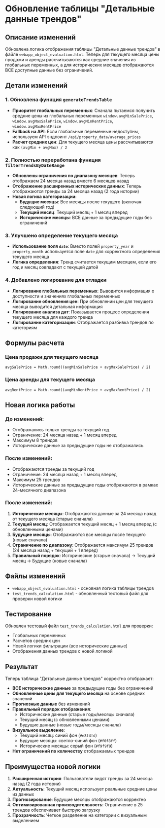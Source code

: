 # Обновление таблицы "Детальные данные трендов"

## Описание изменений

Обновлена логика отображения таблицы "Детальные данные трендов" в файле `webapp_object_evaluation.html`. Теперь для текущего месяца цены продажи и аренды рассчитываются как средние значения из глобальных переменных, а для исторических месяцев отображаются ВСЕ доступные данные без ограничений.

## Детали изменений

### 1. Обновлена функция `generateTrendsTable`

- **Приоритет глобальных переменных**: Сначала пытаемся получить средние цены из глобальных переменных `window.avgMinSalePrice`, `window.avgMaxSalePrice`, `window.avgMinRentPrice`, `window.avgMaxRentPrice`
- **Fallback на API**: Если глобальные переменные недоступны, используем API эндпоинт `/api/property_data/average_prices`
- **Расчет средних цен**: Для текущего месяца цены рассчитываются как `(avgMin + avgMax) / 2`

### 2. Полностью переработана функция `filterTrendsByDateRange`

- **Обновлены ограничения по диапазону месяцев**: Теперь отображаем 24 месяца назад вместо 6 месяцев назад
- **Отображение расширенных исторических данных**: Теперь отображаются тренды за 24 месяца назад (2 года истории)
- **Новая логика категоризации**:
  - **Будущие месяцы**: Все месяцы после текущего (включая следующий год)
  - **Текущий месяц**: Текущий месяц + 1 месяц вперед
  - **Исторические месяцы**: ВСЕ данные за предыдущие годы без ограничений

### 3. Улучшено определение текущего месяца

- **Использование поля `date`**: Вместо полей `property_year` и `property_month` используется поле `date` для корректного определения текущего месяца
- **Логика определения**: Тренд считается текущим месяцем, если его год и месяц совпадают с текущей датой

### 4. Добавлено логирование для отладки

- **Логирование глобальных переменных**: Выводится информация о доступности и значениях глобальных переменных
- **Логирование обновления цен**: При обновлении цен для текущего месяца выводится детальная информация
- **Логирование анализа дат**: Показывается процесс определения текущего месяца для каждого тренда
- **Логирование категоризации**: Отображается разбивка трендов по категориям

## Формулы расчета

### Цена продажи для текущего месяца
```
avgSalePrice = Math.round((avgMinSalePrice + avgMaxSalePrice) / 2)
```

### Цена аренды для текущего месяца
```
avgRentPrice = Math.round((avgMinRentPrice + avgMaxRentPrice) / 2)
```

## Новая логика работы

### До изменений:
- Отображались только тренды за текущий год
- Ограничение: 24 месяца назад + 1 месяц вперед
- Максимум 8 трендов
- Исторические данные за предыдущие годы не отображались

### После изменений:
- Отображаются тренды за текущий год
- Ограничение: 24 месяца назад + 1 месяц вперед
- Максимум 25 трендов
- Исторические данные за предыдущие годы отображаются в рамках 24-месячного диапазона

### После изменений:
1. **Исторические месяцы**: Отображаются данные за 24 месяца назад от текущего месяца (старые сначала)
2. **Текущий месяц**: Отображается текущий месяц + 1 месяц вперед (с обновленными ценами)
3. **Будущие месяцы**: Отображаются все месяцы после текущего (новые сначала)
4. **Ограничение по диапазону**: Отображается максимум 25 трендов (24 месяца назад + текущий + 1 вперед)
5. **Правильный порядок**: Исторические (старые сначала) → Текущий месяц → Будущие (новые сначала)

## Файлы изменений

- `webapp_object_evaluation.html` - основная логика таблицы трендов
- `test_trends_calculation.html` - обновленный тестовый файл для проверки новой логики

## Тестирование

Обновлен тестовый файл `test_trends_calculation.html` для проверки:
- Глобальных переменных
- Расчетов средних цен
- Новой логики фильтрации (все исторические данные)
- Отображения данных трендов с новой логикой

## Результат

Теперь таблица "Детальные данные трендов" корректно отображает:

- **ВСЕ исторические данные** за предыдущие годы без ограничений
- **Обновленные цены для текущего месяца** на основе средних значений
- **Прогнозные данные** без изменений
- **Правильный порядок отображения**:
  - Исторические данные (старые годы/месяцы сначала)
  - Текущий месяц (с обновленными ценами)
  - Будущие данные (новые годы/месяцы сначала)
- **Визуальное выделение**:
  - Текущий месяц: синий фон (`#e8f4fd`)
  - Будущие месяцы: светло-синий фон (`#f0f8ff`)
  - Исторические месяцы: серый фон (`#f9f9f9`)
- **Нет ограничений по количеству** отображаемых трендов

## Преимущества новой логики

1. **Расширенная история**: Пользователи видят тренды за 24 месяца назад (2 года истории)
2. **Актуальность**: Текущий месяц использует реальные средние цены из данных
3. **Прогнозирование**: Будущие месяцы отображаются корректно
4. **Оптимизированная производительность**: Ограничение в 25 трендов обеспечивает быструю загрузку
5. **Прозрачность**: Четкое разделение на категории с визуальным выделением
